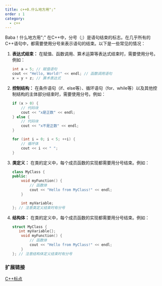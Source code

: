 ```yaml
---
title: c++0.什么地方用";"
order : 1
category:
  - c++
---
```

<chatmessage avatar="../../../assets/emoji/blzt.png" :avatarWidth="40">
Baba！什么地方用";"
</chatmessage>

<chatmessage avatar="../../../assets/emoji/bqb (2).png" :avatarWidth="40" alignLeft>
在C++中，分号（;）是语句结束的标志。在几乎所有的C++语句中，都需要使用分号来表示语句的结束。以下是一些常见的情况：
</chatmessage>


1. **表达式结束：** 在赋值、函数调用、算术运算等表达式结束时，需要使用分号。例如：
   ```cpp
   int a = 5; // 赋值语句
   cout << "Hello, World!" << endl; // 函数调用语句
   x = y + z; // 算术表达式
   ```

2. **控制结构：** 在条件语句（if、else等）、循环语句（for、while等）以及其他控制结构的主体部分结束时，需要使用分号。例如：
   ```cpp
   if (x > 0) {
       // 代码块
       cout << "x是正数" << endl;
   } else {
       // 代码块
       cout << "x不是正数" << endl;
   }

   for (int i = 0; i < 5; ++i) {
       // 循环体
       cout << i << " ";
   }
   ```

3. **类定义：** 在类的定义中，每个成员函数的实现都需要用分号结束。例如：
   ```cpp
   class MyClass {
   public:
       void myFunction() {
           // 函数体
           cout << "Hello from MyClass!" << endl;
       }

       int myVariable;
   }; // 注意类定义结束时有分号
   ```
4. **结构体：** 在类的定义中，每个成员函数的实现都需要用分号结束。例如：
   ```cpp
   struct MyClass {
      int myVariable{};
       void myFunction() {
           // 函数体
           cout << "Hello from MyClass!" << endl;
       }
   }; // 注意结构体定义结束时有分号
   ```
### 扩展链接
[C++标点](https://zh.cppreference.com/w/cpp/language/punctuators)